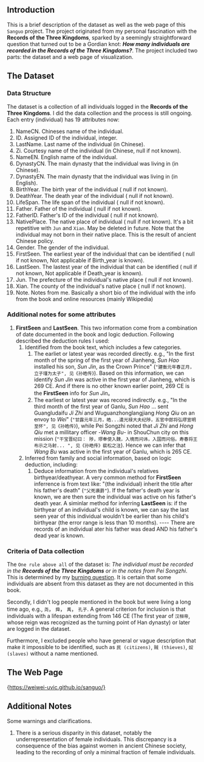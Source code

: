 ## Introduction
This is a brief description of the dataset as well as the web page of this `Sanguo` project. The project originated from my personal fascination with the **Records of the Three Kingdoms**, sparked by a seemingly straightforward question that turned out to be a Gordian knot: ***How many individuals are recorded in the **Records of the Three Kingdoms**?***. The project included two parts: the dataset and a web page of visualization. 

## The Dataset

### Data Structure
The dataset is a collection of all individuals logged in the **Records of the Three Kingdoms**. I did the data collection and the process is still ongoing. Each entry (individual) has 19 attributes now: 
1. NameCN. Chineses name of the individual.
2. ID. Assigned ID of the individual, integer.
3. LastName. Last name of the individual (in Chinese).	
4. Zi. Courtesy name of the individual (in Chinese,  null if not known).	
5. NameEN. English name of the individual.
6. DynastyCN. The main dynasty that the individual was living in (in Chinese).	
7. DynastyEN. The main dynasty that the individual was living in (in English).		
8. BirthYear. The birth year of the individual ( null if not known).		
9. DeathYear. The death year of the individual ( null if not known).		
10. LifeSpan. The life span of the individual ( null if not known).		
11. Father. Father of the individual ( null if not known).		
12. FatherID. Father's ID of the individual ( null if not known).		
13. NativePlace. The native place of individual ( null if not known). It's a bit repetitive with `Jun` and `Xian`. May be deleted in future. Note that the individual may not born in their native place. This is the result of ancient Chinese policy.
14. Gender. The gender of the individual.	
15. FirstSeen. The earliest year of the individual that can be identified ( null if not known, Not applicable if Birth_year is known). 
16. LastSeen. The lastest year of the individual that can be identified ( null if not known, Not applicable if Death_year is known). 	
17. Jun. The prefecture of the individual's native place ( null if not known).
18. Xian. The county of the individual's native place ( null if not known).
19. Note. Notes from me. Basically a short bio of the individual with the info from the book and online resources (mainly Wikipedia)

### Additional notes for some attributes
1. **FirstSeen** and **LastSeen**.  This two information come from a combination of date documented in the book and logic deduction. Following described the deduction rules I used: 
   1. Identified from the book text, which includes a few categories. 
      1. The earliet or latest year was recorded directly. e.g., "In the first month of the spring of the first year of Jianheng, *Sun Hao* installed his son, *Sun Jin*, as the Crown Prince" (`"建衡元年春正月，立子瑾为太子", 见《孙皓传》`). Based on this information, we can identify *Sun Jin* was active in the first year of Jianheng, which is 269 CE. And if there is no other known earlier point, 269 CE is the **FirstSeen** info for *Sun Jin*。
      2. The earliest or latest year was recored indirectly. e.g., "In the third month of the first year of Ganlu, *Sun Hao* ... sent Guangludaifu *Ji Zhi* and Wuguanzhonglangjiang *Hong Qiu* on an envoy to *Wei*" (`"甘露元年三月，皓...遣光禄大夫纪陟，五官中郎将弘璆宣明至怀", 见《孙皓传》`), while Pei Songzhi noted that *Ji Zhi* and *Hong Qiu* met a millitary officer -*Wang Bu*- in ShouChun city on this mission (`"干宝晋纪曰： 陟，璆奉使入魏，入境而问讳，入国而问俗。寿春将王布示之马射... ", 见《孙皓传》裴松之注`). Hence we can infer that *Wang Bu* was active in the first year of Ganlu, which is 265 CE.
   2. Inferred from family and social information, based on logic deduction, including:
      1. Deduce information from the individual's relatives birthyear/deathyear. A very common method for **FirstSeen** inferrence is from text like: "(the individual) inherit the title after his father's death" (`"父死袭爵"`). If the father's death year is known, we are then sure the individual was active on his father's death year. A siminlar method for inferring **LastSeen** is: if the birthyear of an individual's child is known, we can say the last seen year of this individual wouldn't be earlier than his child's birthyear (the error range is less than 10 months).  ---- There are records of an individual ater his father was dead AND his father's dead year is known.


### Criteria of Data collection
The `One rule above all` of the dataset is: *The individual must be recorded in the **Records of the Three Kingdoms** or in the notes from Pei Songzhi*. This is determined by my [burning question](##Introduction). It is certain that some individuals are absent from this dataset as they are not documented in this book.

Secondly, I didn't log people mentioned in the book but were living a long time ago, e.g., `尧`， `舜`， `禹`， `孔子`. A general criterion for inclusion is that individuals with a lifespan extending from 146 CE (The first year of `汉桓帝`, whose reign was recognized as the turning point of Han dynasty) or later are logged in the dataset.

Furthermore, I excluded people who have general or vague description that make it impossible to be identified, such as `民 (citizens)`, `贼 (thieves)`, `奴 (slaves)` without a name mentioned.

## The Web Page
{https://weiwei-uvic.github.io/sanguo/}

## Additional Notes
Some warnings and clarifications.
1. There is a serious disparity in this dataset, notably the underrepresentation of female individuals. This discrepancy is a consequence of the bias against women in ancient Chinese society, leading to the recording of only a minimal fraction of female individuals.